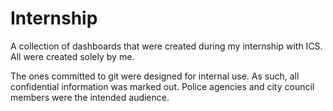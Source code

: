 # Internship
A collection of dashboards that were created during my internship with ICS. All were created solely by me.

The ones committed to git were designed for internal use. As such, all confidential information was marked out.
Police agencies and city council members were the intended audience. 



